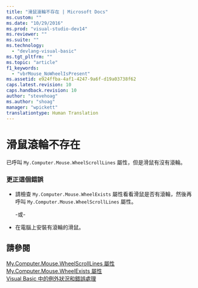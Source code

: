 ```yaml
---
title: "滑鼠滾輪不存在 | Microsoft Docs"
ms.custom: ""
ms.date: "10/29/2016"
ms.prod: "visual-studio-dev14"
ms.reviewer: ""
ms.suite: ""
ms.technology: 
  - "devlang-visual-basic"
ms.tgt_pltfrm: ""
ms.topic: "article"
f1_keywords: 
  - "vbrMouse_NoWheelIsPresent"
ms.assetid: e924ffba-4af1-4247-9a6f-d19a03738f62
caps.latest.revision: 10
caps.handback.revision: 10
author: "stevehoag"
ms.author: "shoag"
manager: "wpickett"
translationtype: Human Translation
---
```

# 滑鼠滾輪不存在
已呼叫 `My.Computer.Mouse.WheelScrollLines` 屬性，但是滑鼠有沒有滾輪。  
  
### 更正這個錯誤  
  
-   請檢查 `My.Computer.Mouse.WheelExists` 屬性看看滑鼠是否有滾輪，然後再呼叫 `My.Computer.Mouse.WheelScrollLines` 屬性。  
  
     \-或\-  
  
-   在電腦上安裝有滾輪的滑鼠。  
  
## 請參閱  
 [My.Computer.Mouse.WheelScrollLines 屬性](http://msdn.microsoft.com/zh-tw/67600f96-25d7-4dd9-946a-b46e1fc6a57f)   
 [My.Computer.Mouse.WheelExists 屬性](http://msdn.microsoft.com/zh-tw/332d44f7-0b66-4eaa-b4ce-d7f161bfbd07)   
 [Visual Basic 中的例外狀況和錯誤處理](http://msdn.microsoft.com/zh-tw/3e351e73-cf23-40ab-8b60-05794160529e)